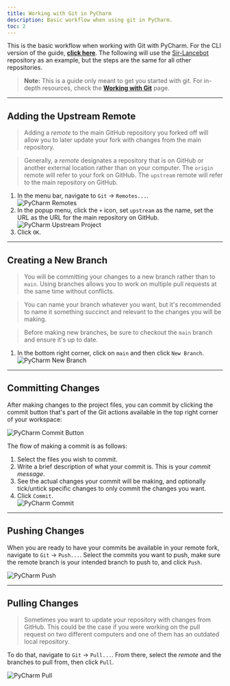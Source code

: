 ```yaml
---
title: Working with Git in PyCharm
description: Basic workflow when using git in PyCharm.
toc: 2
---
```


This is the basic workflow when working with Git with PyCharm. For the CLI version of the guide, [**click here**](../cli).
The following will use the [Sir-Lancebot](https://github.com/python-discord/sir-lancebot/) repository as an example, but the steps are the same for all other repositories.

> **Note:** This is a guide only meant to get you started with git. For in-depth resources, check the [**Working with Git**](wiki:/contributing/working-with-git/) page.

---

## Adding the Upstream Remote
> Adding a *remote* to the main GitHub repository you forked off will allow you to later update your fork with changes from the main repository.

> Generally, a *remote* designates a repository that is on GitHub or another external location rather than on your computer. The `origin` remote will refer to your fork on GitHub. The `upstream` remote will refer to the main repository on GitHub.

1. In the menu bar, navigate to `Git` -> `Remotes...`.<br>
![PyCharm Remotes](/static/images/content/contributing/pycharm_remotes.png)
2. In the popup menu, click the `+` icon, set `upstream` as the name, set the URL as the URL for the main repository on GitHub.<br>
![PyCharm Upstream Project](/static/images/content/contributing/pycharm_upstream.png)
3. Click `OK`.

---

## Creating a New Branch
> You will be committing your changes to a new branch rather than to `main`. Using branches allows you to work on multiple pull requests at the same time without conflicts.

> You can name your branch whatever you want, but it's recommended to name it something succinct and relevant to the changes you will be making.

> Before making new branches, be sure to checkout the `main` branch and ensure it's up to date.

1. In the bottom right corner, click on `main` and then click `New Branch`.<br>
![PyCharm New Branch](/static/images/content/contributing/pycharm_branch.png)

---

## Committing Changes
After making changes to the project files, you can commit by clicking the commit button that's part of the Git actions available in the top right corner of your workspace:

![PyCharm Commit Button](/static/images/content/contributing/pycharm_commit_button.png)

The flow of making a commit is as follows:

1. Select the files you wish to commit.
2. Write a brief description of what your commit is. This is your *commit message*.
3. See the actual changes your commit will be making, and optionally tick/untick specific changes to only commit the changes you want.
4. Click `Commit`.<br>
![PyCharm Commit](/static/images/content/contributing/pycharm_commit.png)

---

## Pushing Changes
When you are ready to have your commits be available in your remote fork, navigate to `Git` -> `Push...`.
Select the commits you want to push, make sure the remote branch is your intended branch to push to, and click `Push`.

![PyCharm Push](/static/images/content/contributing/pycharm_push.png)

---

## Pulling Changes
> Sometimes you want to update your repository with changes from GitHub. This could be the case if you were working on the pull request on two different computers and one of them has an outdated local repository.

To do that, navigate to `Git` -> `Pull...`. From there, select the *remote* and the branches to pull from, then click `Pull`.

![PyCharm Pull](/static/images/content/contributing/pycharm_pull.png)
